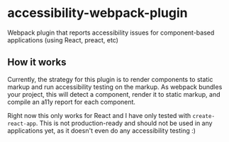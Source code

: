 # accessibility-webpack-plugin
Webpack plugin that reports accessibility issues for component-based applications (using React, preact, etc)

## How it works
Currently, the strategy for this plugin is to render components to static markup and run accessibility testing on the markup.
As webpack bundles your project, this will detect a component, render it to static markup, and compile an a11y report for each component.

Right now this only works for React and I have only tested with `create-react-app`. This is not production-ready and should not be used in any applications yet, as it doesn't even do any accessibility testing :)

